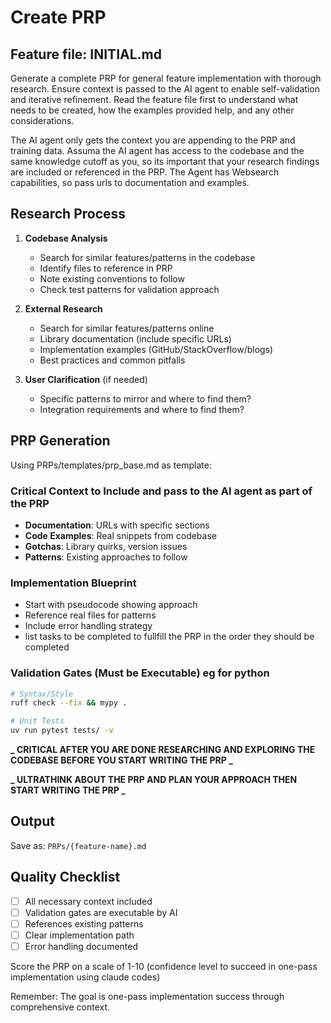 # Create PRP

## Feature file: INITIAL.md

Generate a complete PRP for general feature implementation with thorough research. Ensure context is passed to the AI agent to enable self-validation and iterative refinement. Read the feature file first to understand what needs to be created, how the examples provided help, and any other considerations.

The AI agent only gets the context you are appending to the PRP and training data. Assuma the AI agent has access to the codebase and the same knowledge cutoff as you, so its important that your research findings are included or referenced in the PRP. The Agent has Websearch capabilities, so pass urls to documentation and examples.

## Research Process

1. **Codebase Analysis**

    - Search for similar features/patterns in the codebase
    - Identify files to reference in PRP
    - Note existing conventions to follow
    - Check test patterns for validation approach

2. **External Research**

    - Search for similar features/patterns online
    - Library documentation (include specific URLs)
    - Implementation examples (GitHub/StackOverflow/blogs)
    - Best practices and common pitfalls

3. **User Clarification** (if needed)
    - Specific patterns to mirror and where to find them?
    - Integration requirements and where to find them?

## PRP Generation

Using PRPs/templates/prp_base.md as template:

### Critical Context to Include and pass to the AI agent as part of the PRP

-   **Documentation**: URLs with specific sections
-   **Code Examples**: Real snippets from codebase
-   **Gotchas**: Library quirks, version issues
-   **Patterns**: Existing approaches to follow

### Implementation Blueprint

-   Start with pseudocode showing approach
-   Reference real files for patterns
-   Include error handling strategy
-   list tasks to be completed to fullfill the PRP in the order they should be completed

### Validation Gates (Must be Executable) eg for python

```bash
# Syntax/Style
ruff check --fix && mypy .

# Unit Tests
uv run pytest tests/ -v

```

**_ CRITICAL AFTER YOU ARE DONE RESEARCHING AND EXPLORING THE CODEBASE BEFORE YOU START WRITING THE PRP _**

**_ ULTRATHINK ABOUT THE PRP AND PLAN YOUR APPROACH THEN START WRITING THE PRP _**

## Output

Save as: `PRPs/{feature-name}.md`

## Quality Checklist

-   [ ] All necessary context included
-   [ ] Validation gates are executable by AI
-   [ ] References existing patterns
-   [ ] Clear implementation path
-   [ ] Error handling documented

Score the PRP on a scale of 1-10 (confidence level to succeed in one-pass implementation using claude codes)

Remember: The goal is one-pass implementation success through comprehensive context.
